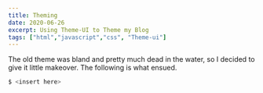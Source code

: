 ```yaml
---
title: Theming
date: 2020-06-26
excerpt: Using Theme-UI to Theme my Blog
tags: ["html","javascript","css", "Theme-ui"]
---
```


The old theme was bland and pretty much dead in the water, so I decided to give
it little makeover. The following is what ensued. 

```bash
$ <insert here>
```
